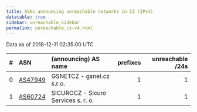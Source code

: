 ```yaml
---
title: ASNs announcing unreachable networks in CZ (IPv4)
datatable: true
sidebar: unreachable_sidebar
permalink: unreachable_cz-v4.html
---
```


Data as of 2018-12-11 02:35:00 UTC


<div class="datatable-begin"></div>

|   # | ASN                                    | (announcing) AS name                |   prefixes |   unreachable /24s |
|----:|:---------------------------------------|:------------------------------------|-----------:|-------------------:|
|   0 | [AS47949](unreachable_AS47949-v4.html) | GSNETCZ - gsnet.cz s.r.o.           |          1 |                  1 |
|   1 | [AS60724](unreachable_AS60724-v4.html) | SICUROCZ - Sicuro Services s. r. o. |          1 |                  1 |

<div class="datatable-end"></div>